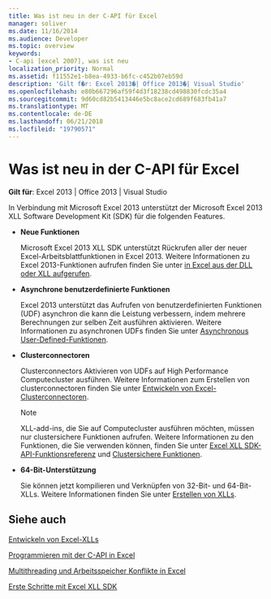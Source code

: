 ```yaml
---
title: Was ist neu in der C-API für Excel
manager: soliver
ms.date: 11/16/2014
ms.audience: Developer
ms.topic: overview
keywords:
- C-api [excel 2007], was ist neu
localization_priority: Normal
ms.assetid: f11552e1-b8ea-4933-b6fc-c452b07eb59d
description: 'Gilt f�r: Excel 2013�| Office 2013�| Visual Studio'
ms.openlocfilehash: e80b667296af59f4d3f18238cd498830fcdc35a4
ms.sourcegitcommit: 9d60cd82b5413446e5bc8ace2cd689f683fb41a7
ms.translationtype: MT
ms.contentlocale: de-DE
ms.lasthandoff: 06/21/2018
ms.locfileid: "19790571"
---
```

# <a name="whats-new-in-the-c-api-for-excel"></a>Was ist neu in der C-API für Excel

 **Gilt für**: Excel 2013 | Office 2013 | Visual Studio 
  
In Verbindung mit Microsoft Excel 2013 unterstützt der Microsoft Excel 2013 XLL Software Development Kit (SDK) für die folgenden Features.
  
- **Neue Funktionen**
    
    Microsoft Excel 2013 XLL SDK unterstützt Rückrufen aller der neuer Excel-Arbeitsblattfunktionen in Excel 2013. Weitere Informationen zu Excel 2013-Funktionen aufrufen finden Sie unter [in Excel aus der DLL oder XLL aufgerufen](calling-into-excel-from-the-dll-or-xll.md).
    
- **Asynchrone benutzerdefinierte Funktionen**
    
    Excel 2013 unterstützt das Aufrufen von benutzerdefinierten Funktionen (UDF) asynchron die kann die Leistung verbessern, indem mehrere Berechnungen zur selben Zeit ausführen aktivieren. Weitere Informationen zu asynchronen UDFs finden Sie unter [Asynchronous User-Defined-Funktionen](asynchronous-user-defined-functions.md).
    
- **Clusterconnectoren**
    
    Clusterconnectors Aktivieren von UDFs auf High Performance Computecluster ausführen. Weitere Informationen zum Erstellen von clusterconnectoren finden Sie unter [Entwickeln von Excel-Clusterconnectoren](developing-excel-cluster-connectors.md).
    
    > [!NOTE]
    > XLL-add-ins, die Sie auf Computecluster ausführen möchten, müssen nur clustersichere Funktionen aufrufen. Weitere Informationen zu den Funktionen, die Sie verwenden können, finden Sie unter [Excel XLL SDK-API-Funktionsreferenz](excel-xll-sdk-api-function-reference.md) und [Clustersichere Funktionen](cluster-safe-functions.md). 
  
- **64-Bit-Unterstützung**
    
    Sie können jetzt kompilieren und Verknüpfen von 32-Bit- und 64-Bit-XLLs. Weitere Informationen finden Sie unter [Erstellen von XLLs](creating-xlls.md).
    
## <a name="see-also"></a>Siehe auch



[Entwickeln von Excel-XLLs](developing-excel-xlls.md)
  
[Programmieren mit der C-API in Excel](programming-with-the-c-api-in-excel.md)
  
[Multithreading und Arbeitsspeicher Konflikte in Excel](multithreading-and-memory-contention-in-excel.md)


[Erste Schritte mit Excel XLL SDK](getting-started-with-the-excel-xll-sdk.md)

